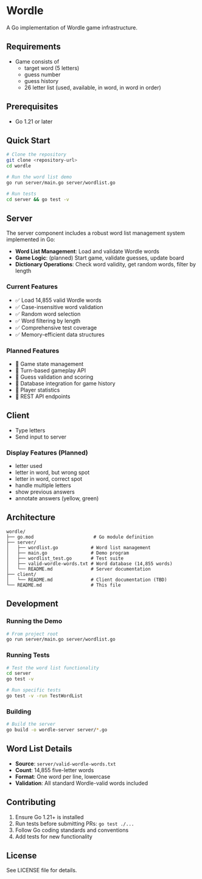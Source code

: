 # Wordle

A Go implementation of Wordle game infrastructure.

## Requirements

- Game consists of
    - target word (5 letters)
    - guess number
    - guess history
    - 26 letter list (used, available, in word, in word in order)

## Prerequisites

- Go 1.21 or later

## Quick Start

```bash
# Clone the repository
git clone <repository-url>
cd wordle

# Run the word list demo
go run server/main.go server/wordlist.go

# Run tests
cd server && go test -v
```

## Server

The server component includes a robust word list management system implemented in Go:

- **Word List Management**: Load and validate Wordle words
- **Game Logic**: (planned) Start game, validate guesses, update board
- **Dictionary Operations**: Check word validity, get random words, filter by length

### Current Features

- ✅ Load 14,855 valid Wordle words
- ✅ Case-insensitive word validation
- ✅ Random word selection
- ✅ Word filtering by length
- ✅ Comprehensive test coverage
- ✅ Memory-efficient data structures

### Planned Features

- 🔄 Game state management
- 🔄 Turn-based gameplay API
- 🔄 Guess validation and scoring
- 🔄 Database integration for game history
- 🔄 Player statistics
- 🔄 REST API endpoints

## Client

- Type letters
- Send input to server

### Display Features (Planned)
- letter used
- letter in word, but wrong spot
- letter in word, correct spot
- handle multiple letters
- show previous answers
- annotate answers (yellow, green)

## Architecture

```
wordle/
├── go.mod                      # Go module definition
├── server/
│   ├── wordlist.go            # Word list management
│   ├── main.go                # Demo program
│   ├── wordlist_test.go       # Test suite
│   ├── valid-wordle-words.txt # Word database (14,855 words)
│   └── README.md              # Server documentation
├── client/
│   └── README.md              # Client documentation (TBD)
└── README.md                  # This file
```

## Development

### Running the Demo

```bash
# From project root
go run server/main.go server/wordlist.go
```

### Running Tests

```bash
# Test the word list functionality
cd server
go test -v

# Run specific tests
go test -v -run TestWordList
```

### Building

```bash
# Build the server
go build -o wordle-server server/*.go
```

## Word List Details

- **Source**: `server/valid-wordle-words.txt`
- **Count**: 14,855 five-letter words
- **Format**: One word per line, lowercase
- **Validation**: All standard Wordle-valid words included

## Contributing

1. Ensure Go 1.21+ is installed
2. Run tests before submitting PRs: `go test ./...`
3. Follow Go coding standards and conventions
4. Add tests for new functionality

## License

See LICENSE file for details.